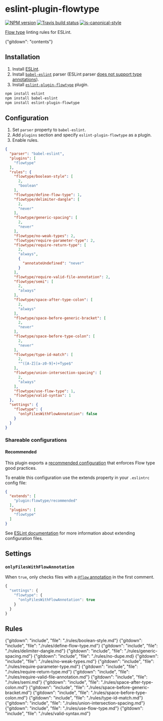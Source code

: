 # eslint-plugin-flowtype

[![NPM version](http://img.shields.io/npm/v/eslint-plugin-flowtype.svg?style=flat-square)](https://www.npmjs.org/package/eslint-plugin-flowtype)
[![Travis build status](http://img.shields.io/travis/gajus/eslint-plugin-flowtype/master.svg?style=flat-square)](https://travis-ci.org/gajus/eslint-plugin-flowtype)
[![js-canonical-style](https://img.shields.io/badge/code%20style-canonical-blue.svg?style=flat-square)](https://github.com/gajus/canonical)

[Flow type](http://flowtype.org/) linting rules for ESLint.

{"gitdown": "contents"}

## Installation

1. Install [ESLint](https://www.github.com/eslint/eslint).
1. Install [`babel-eslint`](https://github.com/babel/babel-eslint) parser (ESLint parser [does not support type annotations](https://github.com/eslint/eslint/issues/2157)).
1. Install [`eslint-plugin-flowtype`](https://github.com/gajus/eslint-plugin-flowtype) plugin.

<!-- -->

```sh
npm install eslint
npm install babel-eslint
npm install eslint-plugin-flowtype
```

## Configuration

1. Set `parser` property to `babel-eslint`.
1. Add `plugins` section and specify `eslint-plugin-flowtype` as a plugin.
1. Enable rules.

<!-- -->

```json
{
  "parser": "babel-eslint",
  "plugins": [
    "flowtype"
  ],
  "rules": {
    "flowtype/boolean-style": [
      2,
      "boolean"
    ],
    "flowtype/define-flow-type": 1,
    "flowtype/delimiter-dangle": [
      2,
      "never"
    ],
    "flowtype/generic-spacing": [
      2,
      "never"
    ],
    "flowtype/no-weak-types": 2,
    "flowtype/require-parameter-type": 2,
    "flowtype/require-return-type": [
      2,
      "always",
      {
        "annotateUndefined": "never"
      }
    ],
    "flowtype/require-valid-file-annotation": 2,
    "flowtype/semi": [
      2,
      "always"
    ],
    "flowtype/space-after-type-colon": [
      2,
      "always"
    ],
    "flowtype/space-before-generic-bracket": [
      2,
      "never"
    ],
    "flowtype/space-before-type-colon": [
      2,
      "never"
    ],
    "flowtype/type-id-match": [
      2,
      "^([A-Z][a-z0-9]+)+Type$"
    ],
    "flowtype/union-intersection-spacing": [
      2,
      "always"
    ],
    "flowtype/use-flow-type": 1,
    "flowtype/valid-syntax": 1
  },
  "settings": {
    "flowtype": {
      "onlyFilesWithFlowAnnotation": false
    }
  }
}
```

### Shareable configurations

#### Recommended

This plugin exports a [recommended configuration](./src/configs/recommended.json) that enforces Flow type good practices.

To enable this configuration use the extends property in your `.eslintrc` config file:

```json
{
  "extends": [
    "plugin:flowtype/recommended"
  ],
  "plugins": [
    "flowtype"
  ]
}
```

See [ESLint documentation](http://eslint.org/docs/user-guide/configuring#extending-configuration-files) for more information about extending configuration files.

## Settings

### `onlyFilesWithFlowAnnotation`

When `true`, only checks files with a [`@flow` annotation](http://flowtype.org/docs/about-flow.html#gradual) in the first comment.

```js
{
  "settings": {
    "flowtype": {
      "onlyFilesWithFlowAnnotation": true
    }
  }
}
```

## Rules

<!-- Rules are sorted alphabetically. -->

{"gitdown": "include", "file": "./rules/boolean-style.md"}
{"gitdown": "include", "file": "./rules/define-flow-type.md"}
{"gitdown": "include", "file": "./rules/delimiter-dangle.md"}
{"gitdown": "include", "file": "./rules/generic-spacing.md"}
{"gitdown": "include", "file": "./rules/no-dupe.md}
{"gitdown": "include", "file": "./rules/no-weak-types.md"}
{"gitdown": "include", "file": "./rules/require-parameter-type.md"}
{"gitdown": "include", "file": "./rules/require-return-type.md"}
{"gitdown": "include", "file": "./rules/require-valid-file-annotation.md"}
{"gitdown": "include", "file": "./rules/semi.md"}
{"gitdown": "include", "file": "./rules/space-after-type-colon.md"}
{"gitdown": "include", "file": "./rules/space-before-generic-bracket.md"}
{"gitdown": "include", "file": "./rules/space-before-type-colon.md"}
{"gitdown": "include", "file": "./rules/type-id-match.md"}
{"gitdown": "include", "file": "./rules/union-intersection-spacing.md"}
{"gitdown": "include", "file": "./rules/use-flow-type.md"}
{"gitdown": "include", "file": "./rules/valid-syntax.md"}
